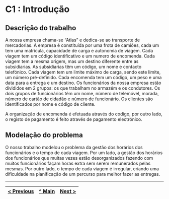 # C1 : Introdução


## Descrição do trabalho


A nossa empresa chama-se “Atlas” e dedica-se ao transporte de mercadorias. A empresa é constituída por uma frota de camiões, cada um tem uma matrícula, capacidade de carga e autonomia de viagem.
Cada viagem tem um código identificativo e um numero de encomenda. Cada viagem tem a mesma origem, mas um destino diferente entre as subsidiarias.
As subsidiarias têm um código, um nome e contacto telefónico.
Cada viagem tem um limite máximo de carga, sendo este limite, um número pré-definido.
Cada encomenda tem um código, um peso e uma data para a entrega e um destino.
Os funcionários da nossa empresa estão divididos em 2 grupos: os que trabalham no armazém e os condutores.
Os dois grupos de funcionários têm um nome, número de telemóvel, morada, número de cartão de cidadão e número de funcionário.
Os clientes são identificados por nome e código de cliente.

A organização de encomenda é efetuada através do codigo, por outro lado, o registo de pagamento é feito através de pagamento electrónico.

## Modelação do problema

O nosso trabalho modelou o problema da gestão dos horários dos funcionários e o tempo de cada viagem. 
Por um lado, a gestão dos horários dos funcionários que muitas vezes estão desorganizados fazendo com muitos funcionários façam horas extra sem serem remunerados pelas mesmas.
Por outro lado, o tempo de cada viagem é irregular, criando uma dificuldade na planificação de um percurso para melhor fazer as entregas.

---
[< Previous](rei00.md) | [^ Main](https://github.com/SIBD08/SIBD08-Atlas/) | [Next >](rei02.md)
:--- | :---: | ---: 
